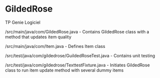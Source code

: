 # GildedRose
TP Genie Logiciel

/src/main/java/com/GildedRose.java - Contains GildedRose class with a method that updates item quality

/src/main/java/com/Item.java - Defines Item class

/src/test/java/com/gildedrose/GuildedRoseTest.java - Contains unit testing

/src/test/java/com/gildedrose/TexttestFixture.java - Initiates GildedRose class to run item update method with several dummy items
